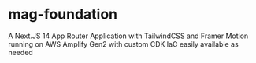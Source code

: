 # mag-foundation
A Next.JS 14 App Router Application with TailwindCSS and Framer Motion running on AWS Amplify Gen2 with custom CDK IaC easily available as needed
